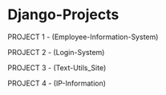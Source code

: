 # Django-Projects
PROJECT 1 - (Employee-Information-System)

PROJECT 2 - (Login-System)

PROJECT 3 - (Text-Utils_Site)

PROJECT 4 - (IP-Information)
